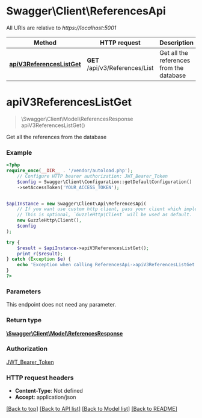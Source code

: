 # Swagger\Client\ReferencesApi

All URIs are relative to *https://localhost:5001*

Method | HTTP request | Description
------------- | ------------- | -------------
[**apiV3ReferencesListGet**](ReferencesApi.md#apiv3referenceslistget) | **GET** /api/v3/References/List | Get all the references from the database

# **apiV3ReferencesListGet**
> \Swagger\Client\Model\ReferencesResponse apiV3ReferencesListGet()

Get all the references from the database

### Example
```php
<?php
require_once(__DIR__ . '/vendor/autoload.php');
    // Configure HTTP bearer authorization: JWT_Bearer_Token
    $config = Swagger\Client\Configuration::getDefaultConfiguration()
    ->setAccessToken('YOUR_ACCESS_TOKEN');


$apiInstance = new Swagger\Client\Api\ReferencesApi(
    // If you want use custom http client, pass your client which implements `GuzzleHttp\ClientInterface`.
    // This is optional, `GuzzleHttp\Client` will be used as default.
    new GuzzleHttp\Client(),
    $config
);

try {
    $result = $apiInstance->apiV3ReferencesListGet();
    print_r($result);
} catch (Exception $e) {
    echo 'Exception when calling ReferencesApi->apiV3ReferencesListGet: ', $e->getMessage(), PHP_EOL;
}
?>
```

### Parameters
This endpoint does not need any parameter.

### Return type

[**\Swagger\Client\Model\ReferencesResponse**](../Model/ReferencesResponse.md)

### Authorization

[JWT_Bearer_Token](../../README.md#JWT_Bearer_Token)

### HTTP request headers

 - **Content-Type**: Not defined
 - **Accept**: application/json

[[Back to top]](#) [[Back to API list]](../../README.md#documentation-for-api-endpoints) [[Back to Model list]](../../README.md#documentation-for-models) [[Back to README]](../../README.md)

